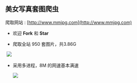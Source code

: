 ## 美女写真套图爬虫


爬取网站 : [http://www.mmjpg.com](http://www.mmjpg.com)  
* 欢迎 **Fork** 和 **Star**  

* 爬取全站 950 套图片，共3.86G 

  ![](http://ww1.sinaimg.cn/large/8b0e6873gy1fenhtskiypj20bp090mx5.jpg)

* 采用多进程，8M 的网速基本满速  

  ![](http://ww1.sinaimg.cn/large/8b0e6873gy1fenhtt18l9j20sv0hm49g.jpg)

